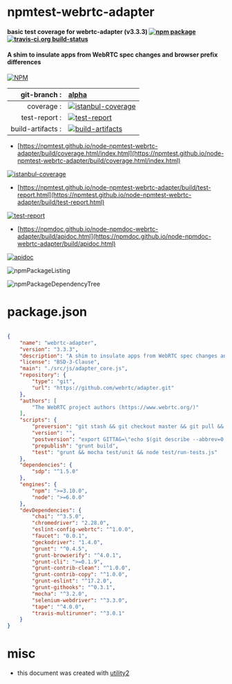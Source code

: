 # npmtest-webrtc-adapter

#### basic test coverage for  webrtc-adapter (v3.3.3)  [![npm package](https://img.shields.io/npm/v/npmtest-webrtc-adapter.svg?style=flat-square)](https://www.npmjs.org/package/npmtest-webrtc-adapter) [![travis-ci.org build-status](https://api.travis-ci.org/npmtest/node-npmtest-webrtc-adapter.svg)](https://travis-ci.org/npmtest/node-npmtest-webrtc-adapter)

#### A shim to insulate apps from WebRTC spec changes and browser prefix differences

[![NPM](https://nodei.co/npm/webrtc-adapter.png?downloads=true&downloadRank=true&stars=true)](https://www.npmjs.com/package/webrtc-adapter)

| git-branch : | [alpha](https://github.com/npmtest/node-npmtest-webrtc-adapter/tree/alpha)|
|--:|:--|
| coverage : | [![istanbul-coverage](https://npmtest.github.io/node-npmtest-webrtc-adapter/build/coverage.badge.svg)](https://npmtest.github.io/node-npmtest-webrtc-adapter/build/coverage.html/index.html)|
| test-report : | [![test-report](https://npmtest.github.io/node-npmtest-webrtc-adapter/build/test-report.badge.svg)](https://npmtest.github.io/node-npmtest-webrtc-adapter/build/test-report.html)|
| build-artifacts : | [![build-artifacts](https://npmtest.github.io/node-npmtest-webrtc-adapter/glyphicons_144_folder_open.png)](https://github.com/npmtest/node-npmtest-webrtc-adapter/tree/gh-pages/build)|

- [https://npmtest.github.io/node-npmtest-webrtc-adapter/build/coverage.html/index.html](https://npmtest.github.io/node-npmtest-webrtc-adapter/build/coverage.html/index.html)

[![istanbul-coverage](https://npmtest.github.io/node-npmtest-webrtc-adapter/build/screenCapture.buildCi.browser.%252Ftmp%252Fbuild%252Fcoverage.lib.html.png)](https://npmtest.github.io/node-npmtest-webrtc-adapter/build/coverage.html/index.html)

- [https://npmtest.github.io/node-npmtest-webrtc-adapter/build/test-report.html](https://npmtest.github.io/node-npmtest-webrtc-adapter/build/test-report.html)

[![test-report](https://npmtest.github.io/node-npmtest-webrtc-adapter/build/screenCapture.buildCi.browser.%252Ftmp%252Fbuild%252Ftest-report.html.png)](https://npmtest.github.io/node-npmtest-webrtc-adapter/build/test-report.html)

- [https://npmdoc.github.io/node-npmdoc-webrtc-adapter/build/apidoc.html](https://npmdoc.github.io/node-npmdoc-webrtc-adapter/build/apidoc.html)

[![apidoc](https://npmdoc.github.io/node-npmdoc-webrtc-adapter/build/screenCapture.buildCi.browser.%252Ftmp%252Fbuild%252Fapidoc.html.png)](https://npmdoc.github.io/node-npmdoc-webrtc-adapter/build/apidoc.html)

![npmPackageListing](https://npmtest.github.io/node-npmtest-webrtc-adapter/build/screenCapture.npmPackageListing.svg)

![npmPackageDependencyTree](https://npmtest.github.io/node-npmtest-webrtc-adapter/build/screenCapture.npmPackageDependencyTree.svg)



# package.json

```json

{
    "name": "webrtc-adapter",
    "version": "3.3.3",
    "description": "A shim to insulate apps from WebRTC spec changes and browser prefix differences",
    "license": "BSD-3-Clause",
    "main": "./src/js/adapter_core.js",
    "repository": {
        "type": "git",
        "url": "https://github.com/webrtc/adapter.git"
    },
    "authors": [
        "The WebRTC project authors (https://www.webrtc.org/)"
    ],
    "scripts": {
        "preversion": "git stash && git checkout master && git pull && npm test | faucet && git checkout -B bumpVersion && grunt build && grunt copyForPublish && git add package.json release/* && git commit -m 'Add adapter artifacts' --allow-empty",
        "version": "",
        "postversion": "export GITTAG=\"echo $(git describe --abbrev=0 --tags | sed 's/^v//')\" && git push --force --set-upstream origin bumpVersion --follow-tags && git checkout gh-pages && git pull && cp out/adapter.js adapter.js && cp adapter.js adapter-'$GITTAG'.js && rm adapter-latest.js && ln -s adapter-'$GITTAG'.js adapter-latest.js && mkdir -p adapter-'$GITTAG'-variants && cp out/adapter.js adapter-'$GITTAG'-variants/ && cp out/adapter_*.js adapter-'$GITTAG'-variants/ && git add adapter.js adapter-latest.js adapter-'$GITTAG'.js adapter-'$GITTAG'-variants && git commit -m '$GITTAG' && git push --set-upstream origin gh-pages && git checkout master",
        "prepublish": "grunt build",
        "test": "grunt && mocha test/unit && node test/run-tests.js"
    },
    "dependencies": {
        "sdp": "^1.5.0"
    },
    "engines": {
        "npm": ">=3.10.0",
        "node": ">=6.0.0"
    },
    "devDependencies": {
        "chai": "^3.5.0",
        "chromedriver": "2.28.0",
        "eslint-config-webrtc": "^1.0.0",
        "faucet": "0.0.1",
        "geckodriver": "1.4.0",
        "grunt": "^0.4.5",
        "grunt-browserify": "^4.0.1",
        "grunt-cli": ">=0.1.9",
        "grunt-contrib-clean": "^1.0.0",
        "grunt-contrib-copy": "^1.0.0",
        "grunt-eslint": "^17.2.0",
        "grunt-githooks": "^0.3.1",
        "mocha": "^3.2.0",
        "selenium-webdriver": "^3.3.0",
        "tape": "^4.0.0",
        "travis-multirunner": "^3.0.1"
    }
}
```



# misc
- this document was created with [utility2](https://github.com/kaizhu256/node-utility2)
